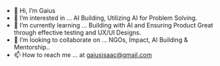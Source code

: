 - 👋 Hi, I’m Gaius
- 👀 I’m interested in ... AI Building, Utilizing AI for Problem Solving. 
- 🌱 I’m currently learning ... Building with AI and Ensuring Product Great through effective testing and UX/UI Designs.
- 💞️ I’m looking to collaborate on ... NGOs, Impact, AI Building & Mentorship..
- 📫 How to reach me ... at gaiusisaac@gmail.com

<!---
gaius01/gaius01 is a ✨ special ✨ repository because its `README.md` (this file) appears on your GitHub profile.
You can click the Preview link to take a look at your changes.
--->
